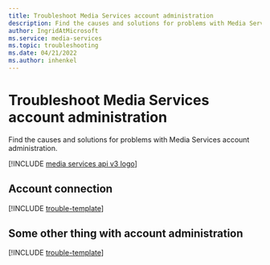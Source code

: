 ```yaml
---
title: Troubleshoot Media Services account administration
description: Find the causes and solutions for problems with Media Services account administration.
author: IngridAtMicrosoft
ms.service: media-services
ms.topic: troubleshooting
ms.date: 04/21/2022
ms.author: inhenkel
---
```

# Troubleshoot Media Services account administration

Find the causes and solutions for problems with Media Services account administration.

[!INCLUDE [media services api v3 logo](./includes/v3-hr.md)]

## Account connection

[!INCLUDE [trouble-template](includes/trouble-template.md)]

## Some other thing with account administration

[!INCLUDE [trouble-template](includes/trouble-template.md)]
